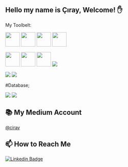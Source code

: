 ## Hello my name is Çıray, Welcome! ✋

My Toolbelt:

[<img height="45" src="https://img.icons8.com/color/48/000000/visual-studio-code-2019.png"/>](https://img.icons8.com/color/48/000000/visual-studio-code-2019.png)
[<img height="45" src="https://img.icons8.com/color/48/000000/visual-studio.png"/>](https://img.icons8.com/color/48/000000/visual-studio.png)
[<img height="45" src="https://img.icons8.com/color/48/000000/net-framework.png"/>](https://img.icons8.com/color/48/000000/net-framework.png)
[<img height="45" src="https://img.icons8.com/color/48/000000/c-sharp-logo.png"/>](https://img.icons8.com/color/48/000000/c-sharp-logo.png)

[<img height="45" src="https://img.icons8.com/color/48/000000/javascript.png"/>](https://icons8.com/icon/108784/javascript)
[<img height="45" src="https://img.icons8.com/color/48/000000/typescript.png"/>](https://icons8.com/icon/uJM6fQYqDaZK/typescript)
[<img height="45" src="https://img.icons8.com/plasticine/100/26e07f/react.png"/>](https://icons8.com/icon/NfbyHexzVEDk/react)
[<img src="https://img.icons8.com/color/48/000000/docker.png"/>](https://icons8.com/icon/22813/docker)

[<img src="https://img.icons8.com/color/48/000000/gitlab.png"/>](https://icons8.com/icon/22813/gitlab)
[<img src="https://img.icons8.com/color/48/000000/bitbucket.png"/>](https://icons8.com/icon/22813/bitbucket)


#Database;

[<img src="https://img.icons8.com/color/48/26e07f/microsoft-sql-server.png"/>](https://icons8.com/icon/38561/microsoft-sql-server)
[<img src="https://img.icons8.com/color/48/26e07f/postgreesql.png"/>](https://icons8.com/icon/38561/postgresql)

## 📚 My Medium Account
[@ciray ](https://medium.com/@ciray)

## 📫 How to Reach Me


[![Linkedin Badge](https://img.shields.io/badge/ciray-follow%20on%20linkedin-blue?style=for-the-badge&logo=linkedin)](https://www.linkedin.com/in/anıl-çıray-bülbül-61987a140/)


